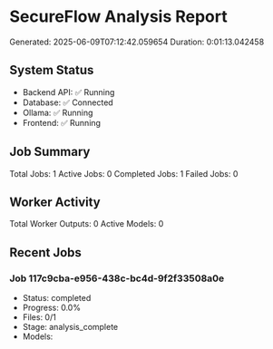 # SecureFlow Analysis Report
Generated: 2025-06-09T07:12:42.059654
Duration: 0:01:13.042458

## System Status
- Backend API: ✅ Running
- Database: ✅ Connected
- Ollama: ✅ Running
- Frontend: ✅ Running

## Job Summary
Total Jobs: 1
Active Jobs: 0
Completed Jobs: 1
Failed Jobs: 0

## Worker Activity
Total Worker Outputs: 0
Active Models: 0

## Recent Jobs

### Job 117c9cba-e956-438c-bc4d-9f2f33508a0e
- Status: completed
- Progress: 0.0%
- Files: 0/1
- Stage: analysis_complete
- Models: 
